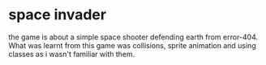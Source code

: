 # space invader
 the game is about a simple space shooter defending earth from error-404. What was learnt from this game was collisions, sprite animation and using classes as i wasn't familiar with them.
